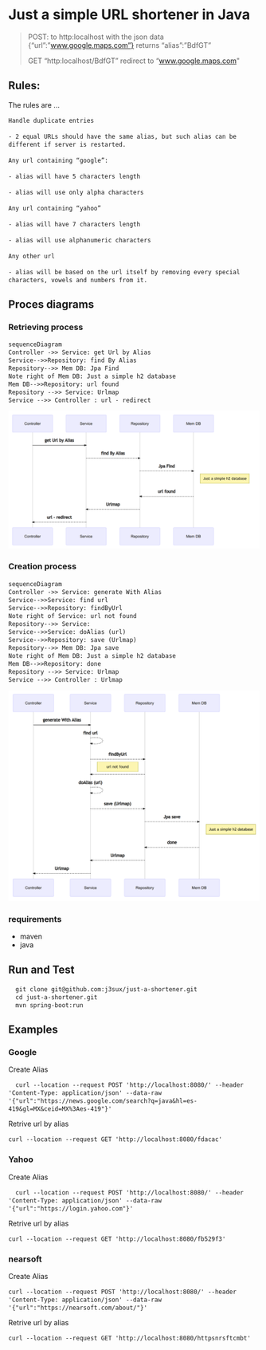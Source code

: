 
# Just a simple URL shortener in Java

> POST: to http:localhost with the json data
> {“url”:”www.google.maps.com”} returns “alias”:”BdfGT”
> 
> GET “http:localhost/BdfGT” redirect to “www.google.maps.com"

  

## Rules:
The rules are ...


    Handle duplicate entries
    
    - 2 equal URLs should have the same alias, but such alias can be different if server is restarted.
    
    Any url containing “google”:
    
    - alias will have 5 characters length
    
    - alias will use only alpha characters
    
    Any url containing “yahoo”
    
    - alias will have 7 characters length
    
    - alias will use alphanumeric characters
    
    Any other url
    
    - alias will be based on the url itself by removing every special characters, vowels and numbers from it.
 

## Proces diagrams

### Retrieving  process

```mermaid
sequenceDiagram
Controller ->> Service: get Url by Alias
Service-->>Repository: find By Alias
Repository-->> Mem DB: Jpa Find
Note right of Mem DB: Just a simple h2 database
Mem DB-->>Repository: url found
Repository -->> Service: Urlmap
Service -->> Controller : url - redirect
```
![image info](./retrieving.png)

### Creation process

```mermaid
sequenceDiagram
Controller ->> Service: generate With Alias
Service-->>Service: find url
Service-->>Repository: findByUrl
Note right of Service: url not found
Repository-->> Service: 
Service-->>Service: doAlias (url)
Service-->>Repository: save (Urlmap)
Repository-->> Mem DB: Jpa save 
Note right of Mem DB: Just a simple h2 database
Mem DB-->>Repository: done
Repository -->> Service: Urlmap
Service -->> Controller : Urlmap
```

![image info](./creation.png)

### requirements 
- maven
- java 

## Run and Test 

      git clone git@github.com:j3sux/just-a-shortener.git
      cd just-a-shortener.git
      mvn spring-boot:run

## Examples

### Google
Create Alias 

      curl --location --request POST 'http://localhost:8080/' --header 'Content-Type: application/json' --data-raw '{"url":"https://news.google.com/search?q=java&hl=es-419&gl=MX&ceid=MX%3Aes-419"}'

Retrive url by alias

    curl --location --request GET 'http://localhost:8080/fdacac'

### Yahoo
Create Alias 

      curl --location --request POST 'http://localhost:8080/' --header 'Content-Type: application/json' --data-raw '{"url":"https://login.yahoo.com"}'

Retrive url by alias

    curl --location --request GET 'http://localhost:8080/fb529f3'


### nearsoft

Create Alias

    curl --location --request POST 'http://localhost:8080/' --header 'Content-Type: application/json' --data-raw '{"url":"https://nearsoft.com/about/"}'

Retrive url by alias

    curl --location --request GET 'http://localhost:8080/httpsnrsftcmbt'

